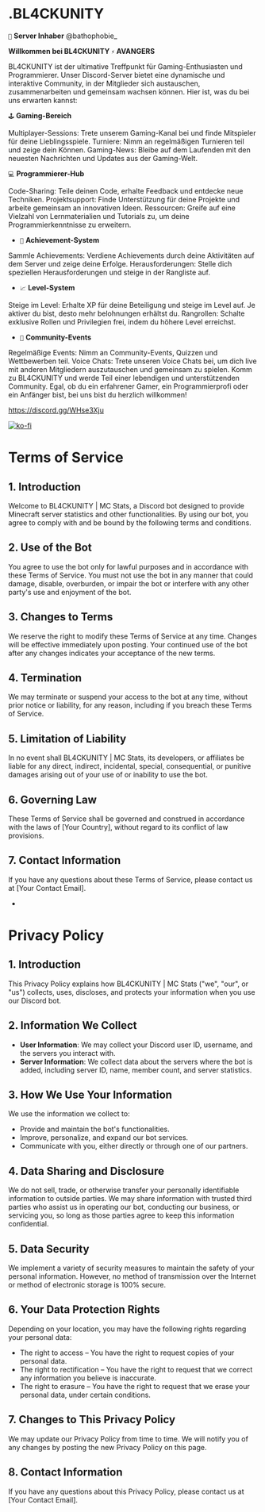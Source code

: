 # .BL4CKUNITY


``👑`` **__Server Inhaber__** @bathophobie_

**Willkommen bei BL4CKUNITY ``⚡`` AVANGERS**

BL4CKUNITY ist der ultimative Treffpunkt für Gaming-Enthusiasten und Programmierer. Unser Discord-Server bietet eine dynamische und interaktive Community, in der Mitglieder sich austauschen, zusammenarbeiten und gemeinsam wachsen können. Hier ist, was du bei uns erwarten kannst:

``🕹️`` **Gaming-Bereich**

Multiplayer-Sessions: Trete unserem Gaming-Kanal bei und finde Mitspieler für deine Lieblingsspiele.
Turniere: Nimm an regelmäßigen Turnieren teil und zeige dein Können.
Gaming-News: Bleibe auf dem Laufenden mit den neuesten Nachrichten und Updates aus der Gaming-Welt.

``💻`` **Programmierer-Hub**

Code-Sharing: Teile deinen Code, erhalte Feedback und entdecke neue Techniken.
Projektsupport: Finde Unterstützung für deine Projekte und arbeite gemeinsam an innovativen Ideen.
Ressourcen: Greife auf eine Vielzahl von Lernmaterialien und Tutorials zu, um deine Programmierkenntnisse zu erweitern.

- ``🎉`` **Achievement-System**

Sammle Achievements: Verdiene Achievements durch deine Aktivitäten auf dem Server und zeige deine Erfolge.
Herausforderungen: Stelle dich speziellen Herausforderungen und steige in der Rangliste auf.

- ``📈`` **Level-System**

Steige im Level: Erhalte XP für deine Beteiligung und steige im Level auf. Je aktiver du bist, desto mehr belohnungen erhältst du.
Rangrollen: Schalte exklusive Rollen und Privilegien frei, indem du höhere Level erreichst.

- ``📢`` **Community-Events**

Regelmäßige Events: Nimm an Community-Events, Quizzen und Wettbewerben teil.
Voice Chats: Trete unseren Voice Chats bei, um dich live mit anderen Mitgliedern auszutauschen und gemeinsam zu spielen.
Komm zu BL4CKUNITY und werde Teil einer lebendigen und unterstützenden Community. Egal, ob du ein erfahrener Gamer, ein Programmierprofi oder ein Anfänger bist, bei uns bist du herzlich willkommen!

https://discord.gg/WHse3Xju

[![ko-fi](https://ko-fi.com/img/githubbutton_sm.svg)](https://ko-fi.com/C0C810MJ18)


# Terms of Service

## 1. Introduction

Welcome to BL4CKUNITY | MC Stats, a Discord bot designed to provide Minecraft server statistics and other functionalities. By using our bot, you agree to comply with and be bound by the following terms and conditions.

## 2. Use of the Bot

You agree to use the bot only for lawful purposes and in accordance with these Terms of Service. You must not use the bot in any manner that could damage, disable, overburden, or impair the bot or interfere with any other party's use and enjoyment of the bot.

## 3. Changes to Terms

We reserve the right to modify these Terms of Service at any time. Changes will be effective immediately upon posting. Your continued use of the bot after any changes indicates your acceptance of the new terms.

## 4. Termination

We may terminate or suspend your access to the bot at any time, without prior notice or liability, for any reason, including if you breach these Terms of Service.

## 5. Limitation of Liability

In no event shall BL4CKUNITY | MC Stats, its developers, or affiliates be liable for any direct, indirect, incidental, special, consequential, or punitive damages arising out of your use of or inability to use the bot.

## 6. Governing Law

These Terms of Service shall be governed and construed in accordance with the laws of [Your Country], without regard to its conflict of law provisions.

## 7. Contact Information

If you have any questions about these Terms of Service, please contact us at [Your Contact Email].





- 


# Privacy Policy

## 1. Introduction

This Privacy Policy explains how BL4CKUNITY | MC Stats ("we", "our", or "us") collects, uses, discloses, and protects your information when you use our Discord bot.

## 2. Information We Collect

- **User Information**: We may collect your Discord user ID, username, and the servers you interact with.
- **Server Information**: We collect data about the servers where the bot is added, including server ID, name, member count, and server statistics.

## 3. How We Use Your Information

We use the information we collect to:

- Provide and maintain the bot's functionalities.
- Improve, personalize, and expand our bot services.
- Communicate with you, either directly or through one of our partners.

## 4. Data Sharing and Disclosure

We do not sell, trade, or otherwise transfer your personally identifiable information to outside parties. We may share information with trusted third parties who assist us in operating our bot, conducting our business, or servicing you, so long as those parties agree to keep this information confidential.

## 5. Data Security

We implement a variety of security measures to maintain the safety of your personal information. However, no method of transmission over the Internet or method of electronic storage is 100% secure.

## 6. Your Data Protection Rights

Depending on your location, you may have the following rights regarding your personal data:

- The right to access – You have the right to request copies of your personal data.
- The right to rectification – You have the right to request that we correct any information you believe is inaccurate.
- The right to erasure – You have the right to request that we erase your personal data, under certain conditions.

## 7. Changes to This Privacy Policy

We may update our Privacy Policy from time to time. We will notify you of any changes by posting the new Privacy Policy on this page.

## 8. Contact Information

If you have any questions about this Privacy Policy, please contact us at [Your Contact Email].

